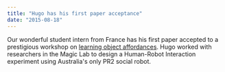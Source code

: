 ```yaml
---
title: "Hugo has his first paper acceptance"
date: "2015-08-18"
---
```

Our wonderful student intern from France has his first paper accepted to a prestigious workshop on [learning object affordances](http://objectaffordances.blogspot.pt/p/program.html). Hugo worked with researchers in the Magic Lab to design a Human-Robot Interaction experiment using Australia's only PR2 social robot.
